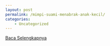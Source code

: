```yaml
---
layout: post
permalink: /mimpi-suami-menabrak-anak-kecil/
categories:
    - Uncategorized
---
```


[Baca Selengkapnya](/01)